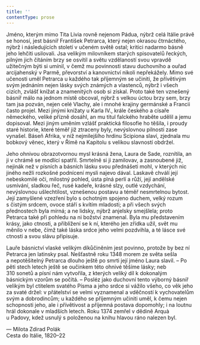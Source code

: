 ```yaml
---
title: ''
contentType: prose
---
```


  

  

  

Jméno, kterým mimo Tita Livia rovně nejenom Pádua, nýbrž celá Itálie právě se honosí, jest básníř František Petrarca, který nejen okrasou čtrnáctého, nýbrž i následujících století v učeném světě ostal; kritici nadarmo básně jeho lehčiti usilovali. Jsa velikým milovníkem starých spisovatelů řeckých, pilným jich čítáním brzy se osvítil a světu vzdělaností svou vpravdě užitečným býti si umínil, v čemž mu povinnosti stavu duchovního a ouřad arcijahenský v Parmě, převorství a kanovnictví nikoli nepřekážely. Mimo své učenosti uměl Petrarca u každého tak příjemným se učiniti, že přívětivým svým jednáním nejen lásky svých známých a vlastenců, nýbrž i všech cizích, zvlášť knížat a znamenitých osob si získal. Proto také ten vznešený básníř málo na jednom místě obcoval, nýbrž s velkou úctou brzy sem, brzy tam jsa pozván, nejen celé Vlachy, ale i mnohé krajiny ger­mánské a Francii často projel. Mezi jinými knížaty u Karla IV., krále českého a císaře německého, veliké přízně dosáhl, an mu titul falckého hraběte udělil a jemu dopisoval. Mezi jiným uměním vzlášť praktická filosofie ho těšila, i proudy staré historie, které téměř již ztraceny byly, nevýslovnou pilnosti zase vynašel. Báseň Afrika, v níž nejmilejšího hrdinu Scipiona slaví, zjednala mu bobkový věnec, který v Římě na Kapitolu s velikou slavností obdržel.

Jeho ohnivou obrazotvornou mysl krásná žena, Laura de Sade, roznítila, an ji v chrámě se modlící spatřil. Smrtelně si ji zamilovav, a zasnoubené již, nejinák než v písních a básních lásku svou přednášeti mohl, v kterých nic jiného nežli rozkošné podnícení mysli najevo dával. Laskavě chválí její nebeskomilé oči, milostný pohled, ústa plná perlí a růží, její andělské usmívání, sladkou řeč, rusé kadeře, krásné slzy, outlé vzdychání, nevýslovnou ušlechtilost, vznešenou postavu a téměř nesmrtelnou bytost. Její zamyšlené vzezření bylo s ochotným spojeno duchem, velký rozum s čistým srdcem, ovoce stáří s kvítím mladosti; a při všech svých přednostech byla mírná; a ne lidsky, nýbrž anjelsky smejšlela; proto Petrarca také při pohledu na ni božství znamenal. Byla mu představením krásy, jako ctnosti, a přiblížení se k ní, kterého jen zřídka užil, svět mu měnilo v nebe, čímž také láska srdce jeho velmi pozdvihla, a té lásce své ctnosti a svou slávu připisuje.

Lauře básnictví vlaské velikým díkůčiněním jest povinno, protože by bez ní Petrarca jen latinsky psal. Nešťastně roku 1348 morem ze světa sešla a nepotěšitelný Petrarca dlouho ještě po smrti její jméno Laura slavil. – Po pěti stech letech ještě se oučinkem této ohnivé těšíme lásky; neb 310 sonetů a písní nám vytvořila, z kterých veliký díl k dokonalým básnickým vzorům se počítá. – Posléz jako duchovní tento výborný básníř velikým byl ctitelem svatého Písma a jeho srdce si vážilo všeho, co věk jeho za svaté držel: v přátelství se velmi vyznamenal a vděčností k vychovatelům svým a dobrodincům; u každého se příjemným učiniti uměl, k čemu nejen schopnosti jeho, ale i přívětivost a příjemná postava dopomohly; i na loutnu hrál dokonale v mladších letech. Roku 1374 zemřel v dědině Arquà u Padovy, kdež usnulý s položenou na knihu hlavou ráno nalezen byl.

— Milota Zdirad Polák  
Cesta do Itálie, 1820–22
